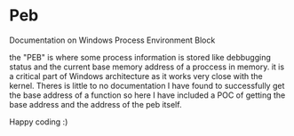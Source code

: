# Peb
Documentation on Windows Process Environment Block

the "PEB" is where some process information is stored like debbugging status and the current base memory address of a proccess in memory. it is a critical part of Windows architecture as it works very close with the kernel. Theres is little to no documentation I have found to successfully get the base address of a function so here I have included a POC of getting the base address and the address of the peb itself.

Happy coding :)
